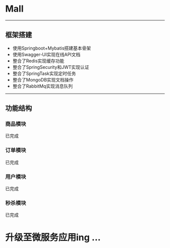 # Mall
***
## 框架搭建

* 使用Springboot+Mybatis搭建基本骨架
* 使用Swagger-UI实现在线API文档
* 整合了Redis实现缓存功能
* 整合了SpringSecurity和JWT实现认证
* 整合了SpringTask实现定时任务
* 整合了MongoDB实现文档操作
* 整合了RabbitMq实现消息队列

***

## 功能结构

### 商品模块

已完成

### 订单模块

已完成

### 用户模块

已完成

### 秒杀模块

已完成

# 升级至微服务应用ing ...